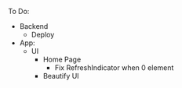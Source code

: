 To Do:
- Backend
    - Deploy
- App:
    - UI
        - Home Page  
            - Fix RefreshIndicator when 0 element
        - Beautify UI